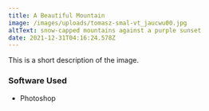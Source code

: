 ```yaml
---
title: A Beautiful Mountain
image: /images/uploads/tomasz-smal-vt_jaucwu00.jpg
altText: snow-capped mountains against a purple sunset
date: 2021-12-31T04:16:24.578Z
---
```

This is a short description of the image.

### Software Used
- Photoshop